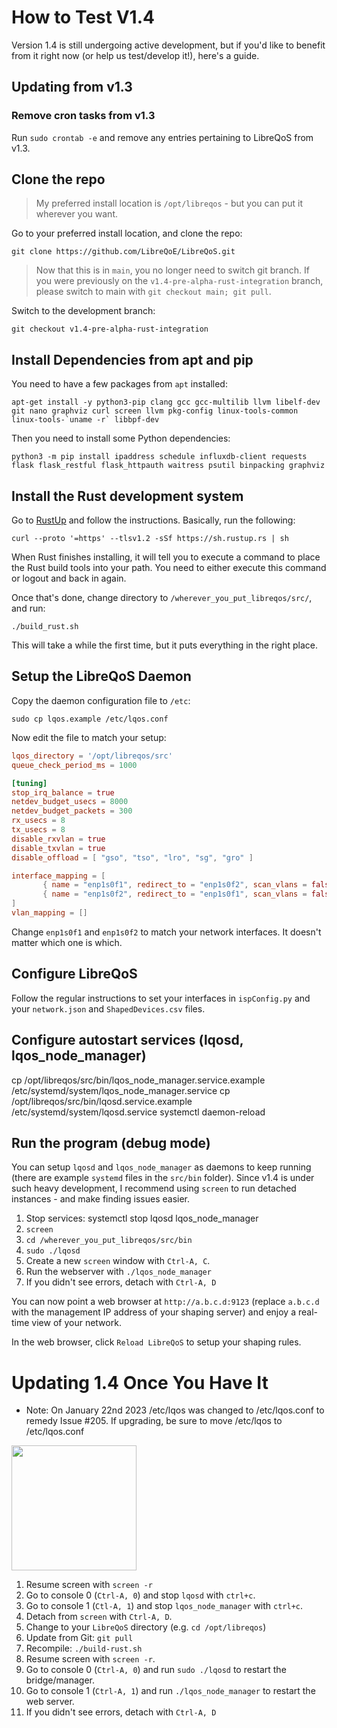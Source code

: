 # How to Test V1.4

Version 1.4 is still undergoing active development, but if you'd like to benefit from it right now (or help us test/develop it!), here's a guide.

## Updating from v1.3
### Remove cron tasks from v1.3
Run ```sudo crontab -e``` and remove any entries pertaining to LibreQoS from v1.3.

## Clone the repo

> My preferred install location is `/opt/libreqos` - but you can put it wherever you want.

Go to your preferred install location, and clone the repo:

```
git clone https://github.com/LibreQoE/LibreQoS.git
```

> Now that this is in `main`, you no longer need to switch git branch. If you were previously on the `v1.4-pre-alpha-rust-integration` branch, please switch to main with `git checkout main; git pull`.

Switch to the development branch:

```
git checkout v1.4-pre-alpha-rust-integration
```

## Install Dependencies from apt and pip

You need to have a few packages from `apt` installed:

```
apt-get install -y python3-pip clang gcc gcc-multilib llvm libelf-dev git nano graphviz curl screen llvm pkg-config linux-tools-common linux-tools-`uname -r` libbpf-dev
```

Then you need to install some Python dependencies:

```
python3 -m pip install ipaddress schedule influxdb-client requests flask flask_restful flask_httpauth waitress psutil binpacking graphviz
```

## Install the Rust development system

Go to [RustUp](https://rustup.rs) and follow the instructions. Basically, run the following:

```
curl --proto '=https' --tlsv1.2 -sSf https://sh.rustup.rs | sh
```

When Rust finishes installing, it will tell you to execute a command to place the Rust build tools into your path. You need to either execute this command or logout and back in again.

Once that's done, change directory to `/wherever_you_put_libreqos/src/`, and run:

```
./build_rust.sh
```

This will take a while the first time, but it puts everything in the right place.

## Setup the LibreQoS Daemon

Copy the daemon configuration file to `/etc`:

```
sudo cp lqos.example /etc/lqos.conf
```

Now edit the file to match your setup:

```toml
lqos_directory = '/opt/libreqos/src'
queue_check_period_ms = 1000

[tuning]
stop_irq_balance = true
netdev_budget_usecs = 8000
netdev_budget_packets = 300
rx_usecs = 8
tx_usecs = 8
disable_rxvlan = true
disable_txvlan = true
disable_offload = [ "gso", "tso", "lro", "sg", "gro" ]

interface_mapping = [
       { name = "enp1s0f1", redirect_to = "enp1s0f2", scan_vlans = false },
       { name = "enp1s0f2", redirect_to = "enp1s0f1", scan_vlans = false }
]
vlan_mapping = []
```

Change `enp1s0f1` and `enp1s0f2` to match your network interfaces. It doesn't matter which one is which.

## Configure LibreQoS

Follow the regular instructions to set your interfaces in `ispConfig.py` and your `network.json` and `ShapedDevices.csv` files.

## Configure autostart services (lqosd, lqos_node_manager)

cp /opt/libreqos/src/bin/lqos_node_manager.service.example /etc/systemd/system/lqos_node_manager.service
cp /opt/libreqos/src/bin/lqosd.service.example /etc/systemd/system/lqosd.service
systemctl daemon-reload

## Run the program (debug mode)

You can setup `lqosd` and `lqos_node_manager` as daemons to keep running (there are example `systemd` files in the `src/bin` folder). Since v1.4 is under such heavy development, I recommend using `screen` to run detached instances - and make finding issues easier.

1. Stop services: systemctl stop lqosd lqos_node_manager
2. `screen`
3. `cd /wherever_you_put_libreqos/src/bin`
4. `sudo ./lqosd`
5. Create a new `screen` window with `Ctrl-A, C`.
6. Run the webserver with `./lqos_node_manager`
7. If you didn't see errors, detach with `Ctrl-A, D`

You can now point a web browser at `http://a.b.c.d:9123` (replace `a.b.c.d` with the management IP address of your shaping server) and enjoy a real-time view of your network.

In the web browser, click `Reload LibreQoS` to setup your shaping rules.

# Updating 1.4 Once You Have It

* Note: On January 22nd 2023 /etc/lqos was changed to /etc/lqos.conf to remedy Issue #205. If upgrading, be sure to move /etc/lqos to /etc/lqos.conf

<img src="https://raw.githubusercontent.com/LibreQoE/LibreQoS/main/docs/jk.jpg" width=200px></a>

1. Resume screen with `screen -r`
2. Go to console 0 (`Ctrl-A, 0`) and stop `lqosd` with `ctrl+c`.
3. Go to console 1 (`Ctl-A, 1`) and stop `lqos_node_manager` with `ctrl+c`.
4. Detach from `screen` with `Ctrl-A, D`.
5. Change to your `LibreQoS` directory (e.g. `cd /opt/libreqos`)
6. Update from Git: `git pull`
7. Recompile: `./build-rust.sh`
8. Resume screen with `screen -r`.
9. Go to console 0 (`Ctrl-A, 0`) and run `sudo ./lqosd` to restart the bridge/manager.
10. Go to console 1 (`Ctrl-A, 1`) and run `./lqos_node_manager` to restart the web server.
11. If you didn't see errors, detach with `Ctrl-A, D` 
